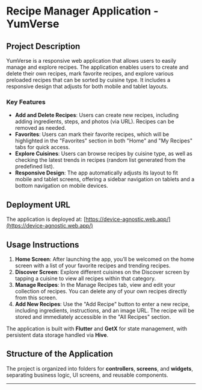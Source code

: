 # Recipe Manager Application - YumVerse

## Project Description

YumVerse is a responsive web application that allows users to easily manage and explore recipes. The application enables users to create and delete their own recipes, mark favorite recipes, and explore various preloaded recipes that can be sorted by cuisine type. It includes a responsive design that adjusts for both mobile and tablet layouts.

### Key Features

- **Add and Delete Recipes**: Users can create new recipes, including adding ingredients, steps, and photos (via URL). Recipes can be removed as needed.
- **Favorites**: Users can mark their favorite recipes, which will be highlighted in the "Favorites" section in both "Home" and "My Recipes" tabs for quick access.
- **Explore Cuisines**: Users can browse recipes by cuisine type, as well as checking the latest trends in recipes (random list generated from the predefined list).
- **Responsive Design**: The app automatically adjusts its layout to fit mobile and tablet screens, offering a sidebar navigation on tablets and a bottom navigation on mobile devices.

## Deployment URL

The application is deployed at: [https://device-agnostic.web.app/](https://device-agnostic.web.app/)

## Usage Instructions

1. **Home Screen**: After launching the app, you’ll be welcomed on the home screen with a list of your favorite recipes and trending recipes.
2. **Discover Screen**: Explore different cuisines on the Discover screen by tapping a cuisine to view all recipes within that category.
3. **Manage Recipes**: In the Manage Recipes tab, view and edit your collection of recipes. You can delete any of your own recipes directly from this screen.
4. **Add New Recipes**: Use the "Add Recipe" button to enter a new recipe, including ingredients, instructions, and an image URL. The recipe will be stored and immediately accessible in the "All Recipes" section.

The application is built with **Flutter** and **GetX** for state management, with persistent data storage handled via **Hive**.

## Structure of the Application

The project is organized into folders for **controllers**, **screens**, and **widgets**, separating business logic, UI screens, and reusable components.

---
